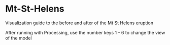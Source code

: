 # Mt-St-Helens
Visualization guide to the before and after of the Mt St Helens eruption

After running with Processing, use the number keys 1 - 6 to change the view of the model
